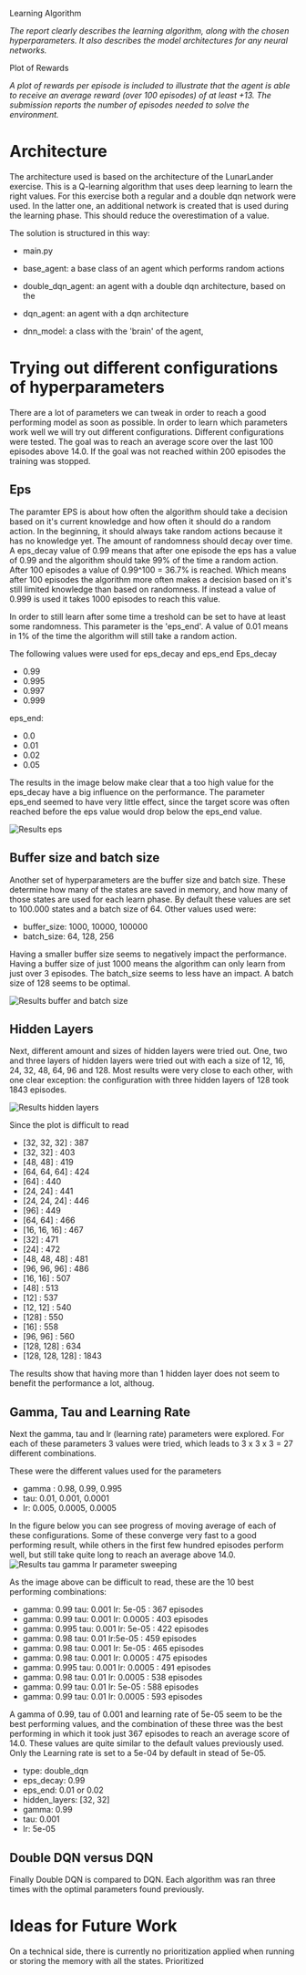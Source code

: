 [//]: # (Image References)

[image1]: results/eps.png "Results tau gamma lr parameter sweeping"
[image2]: results/buffersize_batchsize.png "Results tau gamma lr parameter sweeping"
[image3]: results/hidden_layers.png "Results tau gamma lr parameter sweeping"
[image4]: results/gamma_tau_lr.jpg "Results tau gamma lr parameter sweeping"

Learning Algorithm

*The report clearly describes the learning algorithm, along with the chosen hyperparameters. It also describes the model architectures for any neural networks.*

Plot of Rewards

*A plot of rewards per episode is included to illustrate that the agent is able to receive an average reward (over 100 episodes) of at least +13. The submission reports the number of episodes needed to solve the environment.*

# Architecture
The architecture used is based on the architecture of the LunarLander exercise. This is a Q-learning algorithm that uses deep learning to learn the right values. For this exercise both a regular and a double dqn network were used. In the latter one, an additional network is created that is used during the learning phase. This should reduce the overestimation of a value.

The solution is structured in this way:
- main.py
- base_agent: a base class of an agent which performs random actions
- double_dqn_agent: an agent with a double dqn architecture, based on the 
- dqn_agent: an agent with a dqn architecture

- dnn_model: a class with the 'brain' of the agent, 

# Trying out different configurations of hyperparameters
There are a lot of parameters we can tweak in order to reach a good performing model as soon as possible. In order to learn which parameters work well we will try out different configurations. 
Different configurations were tested. The goal was to reach an average score over the last 100 episodes above 14.0. If the goal was not reached within 200 episodes the training was stopped.

## Eps
The paramter EPS is about how often the algorithm should take a decision based on it's current knowledge and how often it should do a random action. In the beginning, it should always take random actions because it has no knowledge yet. The amount of randomness should decay over time. A eps_decay value of 0.99 means that after one episode the eps has a value of 0.99 and the algorithm should take 99% of the time a random action. After 100 episodes a value of 0.99^100 = 36.7% is reached. Which means after 100 episodes the algorithm more often makes a decision based on it's still limited knowledge than based on randomness. If instead a value of 0.999 is used it takes 1000 episodes to reach this value. 

In order to still learn after some time a treshold can be set to have at least some randomness. This parameter is the 'eps_end'. A value of 0.01 means in 1% of the time the algorithm will still take a random action. 

The following values were used for eps_decay and eps_end
Eps_decay
- 0.99
- 0.995
- 0.997
- 0.999

eps_end:
- 0.0
- 0.01
- 0.02
- 0.05

The results in the image below make clear that a too high value for the eps_decay have a big influence on the performance. 
The parameter eps_end seemed to have very little effect, since the target score was often reached before the eps value would drop below the eps_end value.

![Results eps][image1]

## Buffer size and batch size
Another set of hyperparameters are the buffer size and batch size. These determine how many of the states are saved in memory, and how many of those states are used for each learn phase. By default these values are set to 100.000 states and a batch size of 64. Other values used were:

- buffer_size: 1000, 10000, 100000
- batch_size: 64, 128, 256

Having a smaller buffer size seems to negatively impact the performance. Having a buffer size of just 1000 means the algorithm can only learn from just over 3 episodes. The batch_size seems to less have an impact. A batch size of 128 seems to be optimal.

![Results buffer and batch size][image2]

## Hidden Layers
Next, different amount and sizes of hidden layers were tried out. One, two and three layers of hidden layers were tried out with each a size of 12, 16, 24, 32, 48, 64, 96 and 128. Most results were very close to each other, with one clear exception: the configuration with three hidden layers of 128 took 1843 episodes.


![Results hidden layers][image3]

Since the plot is difficult to read 

-  [32, 32, 32] :  387
-  [32, 32] :  403
-  [48, 48] :  419
-  [64, 64, 64] :  424
-  [64] :  440
-  [24, 24] :  441
-  [24, 24, 24] :  446
-  [96] :  449
-  [64, 64] :  466
-  [16, 16, 16] :  467
-  [32] :  471
-  [24] :  472
-  [48, 48, 48] :  481
-  [96, 96, 96] :  486
-  [16, 16] :  507
-  [48] :  513
-  [12] :  537
-  [12, 12] :  540
-  [128] :  550
-  [16] :  558
-  [96, 96] :  560
-  [128, 128] :  634
-  [128, 128, 128] :  1843

The results show that having more than 1 hidden layer does not seem to benefit the performance a lot, althoug. 

## Gamma, Tau and Learning Rate
Next the gamma, tau and lr (learning rate) parameters were explored. For each of these parameters 3 values were tried, which leads to 3 x 3 x 3 = 27 different combinations.

These were the different values used for the parameters
- gamma : 0.98, 0.99, 0.995
- tau: 0.01, 0.001, 0.0001
- lr: 0.005, 0.0005, 0.0005

In the figure below you can see progress of moving average of each of these configurations. Some of these converge very fast to a good performing result, while others in the first few hundred episodes perform well, but still take quite long to reach an average above 14.0. 
![Results tau gamma lr parameter sweeping][image4]

As the image above can be difficult to read, these are the 10 best performing combinations:
- gamma: 0.99 tau: 0.001 lr: 5e-05 :  367 episodes
- gamma: 0.99 tau: 0.001 lr: 0.0005 :  403 episodes
- gamma: 0.995 tau: 0.001 lr: 5e-05 :  422 episodes
- gamma: 0.98 tau: 0.01 lr:5e-05 :  459 episodes
- gamma: 0.98 tau: 0.001 lr: 5e-05 :  465 episodes
- gamma: 0.98 tau: 0.001 lr: 0.0005 :  475 episodes
- gamma: 0.995 tau: 0.001 lr: 0.0005 :  491 episodes
- gamma: 0.98 tau: 0.01 lr: 0.0005 :  538 episodes
- gamma: 0.99 tau: 0.01 lr: 5e-05 :  588 episodes
- gamma: 0.99 tau: 0.01 lr: 0.0005 :  593 episodes   
   
A gamma of 0.99, tau of 0.001 and learning rate of 5e-05 seem to be the best performing values, and the combination of these three was the best performing in which it took just 367 episodes to reach an average score of 14.0. These values are quite similar to the default values previously used. Only the Learning rate is set to a 5e-04 by default in stead of 5e-05.

- type: double_dqn
- eps_decay: 0.99
- eps_end: 0.01 or 0.02
- hidden_layers: [32, 32]
- gamma: 0.99
- tau: 0.001
- lr: 5e-05
 
## Double DQN versus DQN
Finally Double DQN is compared to DQN. Each algorithm was ran three times with the optimal parameters found previously.



# Ideas for Future Work 
On a technical side, there is currently no prioritization applied when running or storing the memory with all the states. Prioritized 
